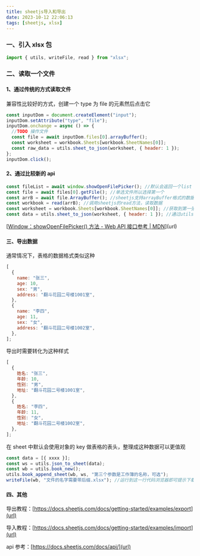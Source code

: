 ```yaml
---
title: sheetjs导入和导出
date: 2023-10-12 22:06:13
tags: [sheetjs, xlsx]
---
```


### 一、引入 xlsx 包

```js
import { utils, writeFile, read } from "xlsx";
```

### 二、读取一个文件

#### 1、通过传统的方式读取文件

兼容性比较好的方式，创建一个 type 为 file 的元素然后点击它

```js
const inputDom = document.createElement("input");
inputDom.setAttribute("type", "file");
inputDom.onchange = async () => {
  //TODO 操作文件
  const file = await inputDom.files[0].arrayBuffer();
  const worksheet = workbook.Sheets[workbook.SheetNames[0]];
  const raw_data = utils.sheet_to_json(worksheet, { header: 1 });
};
inputDom.click();
```

#### 2、通过比较新的 api

```js
const fileList = await window.showOpenFilePicker(); //默认会返回一个list
const file = await files[0].getFile(); //单选文件所以选择第一个
const arrB = await file.ArrayBuffer(); //sheetjs支持arrayBuffer格式的数据
const workbook = read(arrB); //调用sheetjs的read方法，读取数据
const worksheet = workbook.Sheets[workbook.SheetNames[0]]; //获取到第一张表的数据
const data = utils.sheet_to_json(worksheet, { header: 1 }); //通过utils中的sheet_to_json方法转换成json
```

[[Window：showOpenFilePicker() 方法 - Web API 接口参考 | MDN](https://developer.mozilla.org/zh-CN/docs/Web/API/Window/showOpenFilePicker)](url)

#### 三、导出数据

通常情况下，表格的数据格式类似这种

```js
[
  {
    name: "张三",
    age: 10,
    sex: "男",
    address: "翻斗花园二号楼1001室",
  },
  {
    name: "李四",
    age: 11,
    sex: "女",
    address: "翻斗花园二号楼1002室",
  },
];
```

导出时需要转化为这种样式

```js
[
  {
    姓名: "张三",
    年龄: 10,
    性别: "男",
    地址: "翻斗花园二号楼1001室",
  },
  {
    姓名: "李四",
    年龄: 11,
    性别: "女",
    地址: "翻斗花园二号楼1002室",
  },
];
```

在 sheet 中默认会使用对象的 key 做表格的表头，整理成这种数据可以更值观

```js
const data = [{ xxxx }];
const ws = utils.json_to_sheet(data);
const wb = utils.book_new();
utils.book_append_sheet(wb, ws, "第三个参数是工作簿的名称，可选");
writeFile(wb, "文件的名字需要带后缀.xlsx"); //运行到这一行代码浏览器即可提示下载
```

#### 四、其他

导出教程：[https://docs.sheetjs.com/docs/getting-started/examples/export](url)

导入教程：[https://docs.sheetjs.com/docs/getting-started/examples/import](url)

api 参考：[https://docs.sheetjs.com/docs/api/](url)
